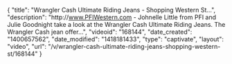 {
    "title": "Wrangler Cash Ultimate Riding Jeans - Shopping Western St...",
    "description": "http:\/\/www.PFIWestern.com - Johnelle Little from PFI and Julie Goodnight take a look at the Wrangler Cash Ultimate Riding Jeans. The Wrangler Cash jean offer...",
    "videoid": "168144",
    "date_created": "1400657562",
    "date_modified": "1418181433",
    "type": "captivate",
    "layout": "video",
    "url": "\/v\/wrangler-cash-ultimate-riding-jeans-shopping-western-st\/168144"
}